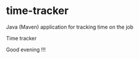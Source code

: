 # time-tracker
Java (Maven) application for tracking time on the job

Time tracker

Good evening !!!
